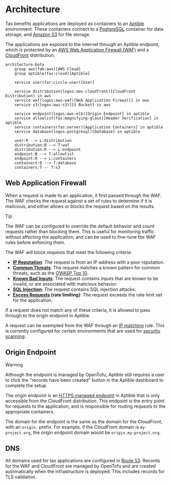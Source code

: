 # Architecture

Tax benefits applications are deployed as containers to an [Aptible]
environment. These containers connect to a [PostgreSQL] container for data
storage, and [Amazon S3][s3] for file storage.

The applications are exposed to the internet through an Aptible endpoint, which
is protected by an [AWS Web Application Firewall (WAF)][waf] and a
[CloudFront] distribution.

```mermaid
architecture-beta
    group aws(fab:aws)[AWS Cloud]
    group aptible(fas:cloud)[Aptible]
    
    service user(far:circle-user)[User]
    
    service distribution(logos:aws-cloudfront)[CloudFront Distribution] in aws
    service waf(logos:aws-waf)[Web Application Firewall] in aws
    service s3(logos:aws-s3)[S3 Bucket] in aws
    
    service endpoint(logos:aws-elb)[Origin Endpoint] in aptible
    service allowlist(fas:magnifying-glass)[Header Verification] in aptible
    service containers(fas:server)[Application Containers] in aptible
    service database(logos:postgresql)[Database] in aptible

    user:R --> L:distribution
    distribution:B --> T:waf
    distribution:R --> L:endpoint
    endpoint:B --> T:allowlist
    endpoint:R --> L:containers
    containers:B --> T:database
    containers:T -- T:s3
```

## Web Application Firewall

When a request is made to an application, it first passed through the WAF. The
WAF checks the request against a set of rules to determine if it is malicious,
and either allows or blocks the request based on the results.

> [!TIP]
> The WAF can be configured to override the default behavior and count requests
> rather than blocking them. This is useful for monitoring traffic without
> affecting the application, and can be used to fine-tune the WAF rules before
> enforcing them.

The WAF will block requests that meet the following criteria:

* **[IP Reputation][rules-ip-rep]**: The request is from an IP address with a
  poor reputation.
* **[Common Threats][rules-common]**: The request matches a known pattern for 
  common threats, such as the [OWASP Top 10][owasp].
* **[Known Bad Inputs][rules-inputs]**: The request contains inputs that are
  known to be invalid, or are associated with malicious behavior.
* **[SQL Injection][rules-sqli]**: The request contains SQL injection attacks.
* **[Excess Requests][rules-rate] (rate limiting)**: The request exceeds the
  rate limit set for the application.

If a request does not match any of these criteria, it is allowed to pass through
to the origin endpoint in Aptible.

A request can be exempted from the WAF through an [IP matching][rules-ip-match]
rule. This is currently configured for certain environments that are used for
[security scanning][scanners].

## Origin Endpoint

> [!WARNING]
> Although the endpoint is managed by OpenTofu, Aptible still requires a user to
> click the "records have been created" button in the Aptible dashboard to
> complete the setup.

The origin endpoint is an [HTTPS managed endpoint][aptible-endpoint] in Aptible
that is only accessible from the CloudFront distribution. This endpoint is the
entry point for requests to the application, and is responsible for routing
requests to the appropriate containers.

The domain for the endpoint is the same as the domain for the CloudFront, with
an `origin.` prefix. For example, if the CloudFront domain is `my-project.org`,
the origin endpoint domain would be `origin.my-project.org`.

## DNS

All domains used for tax applications are configured in [Route 53][route53].
Records for the WAF and CloudFront are managed by OpenTofu and are created
automatically when the infrastructure is deployed. This includes records for TLS
validation.

[aptible]: https://www.aptible.com/
[aptible-endpoint]: https://www.aptible.com/docs/core-concepts/apps/connecting-to-apps/app-endpoints/https-endpoints/overview
[cloudfront]: https://aws.amazon.com/cloudfront/
[owasp]: https://owasp.org/www-project-top-ten/
[postgresql]: https://www.postgresql.org/
[route53]: https://aws.amazon.com/route53/
[rules-common]: https://docs.aws.amazon.com/waf/latest/developerguide/aws-managed-rule-groups-baseline.html#aws-managed-rule-groups-baseline-crs
[rules-inputs]: https://docs.aws.amazon.com/waf/latest/developerguide/aws-managed-rule-groups-baseline.html#aws-managed-rule-groups-baseline-known-bad-inputs
[rules-ip-match]: https://docs.aws.amazon.com/waf/latest/developerguide/waf-rule-statement-type-ipset-match.html
[rules-ip-rep]: https://docs.aws.amazon.com/waf/latest/developerguide/aws-managed-rule-groups-ip-rep.html#aws-managed-rule-groups-ip-rep-amazon
[rules-rate]: https://docs.aws.amazon.com/waf/latest/developerguide/waf-rule-statement-type-rate-based-request-limiting.html
[rules-sqli]: https://docs.aws.amazon.com/waf/latest/developerguide/aws-managed-rule-groups-use-case.html#aws-managed-rule-groups-use-case-sql-db
[s3]: https://aws.amazon.com/s3/
[scanners]: usage/security-scans.md
[waf]: https://aws.amazon.com/waf/
